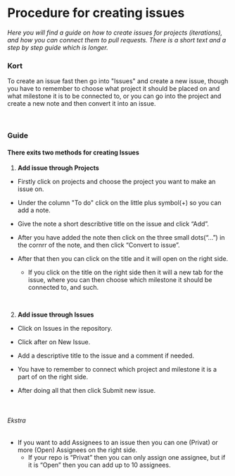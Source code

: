 
# Procedure for creating issues


*Here you will find a guide on how to create issues for projects (iterations), and how you can connect them to pull requests. There is a short text and a step by step guide which is longer.*


### Kort


To create an issue fast then go into "Issues" and create a new issue, though you have to remember to choose what project it should be placed on and what milestone it is to be connected to, or you can go into the project and create a new note and then convert it into an issue.

<br/>

### Guide


#### There exits two methods for creating Issues


1. **Add issue through Projects**


- Firstly click on projects and choose the project you want to make an issue on.


- Under the column "To do" click on the little plus symbol(+) so you can add a note.


- Give the note a short describtive title on the issue and click “Add”.


- After you have added the note then click on the three small dots(“...”) in the cornrr of the note, and then click “Convert to issue”.


- After that then you can click on the title and it will open on the right side.


  - If you click on the title on the right side then it will a new tab for the issue, where you can then choose which milestone it should be connected to, and such.

<br/>

2. **Add issue through Issues**


- Click on Issues in the repository.


- Click after on New Issue.


- Add a descriptive title to the issue and a comment if needed.


- You have to remember to connect which project and milestone it is a part of on the right side.


- After doing all that then click Submit new issue.

<br/>

###### Ekstra


- If you want to add Assignees to an issue then you can one (Privat) or more (Open) Assignees on the right side.
  - If your repo is “Privat” then you can only assign one assignee, but if it is “Open” then you can add up to 10 assignees.
